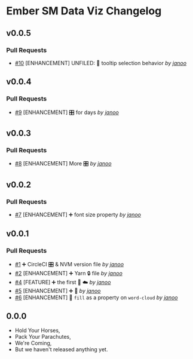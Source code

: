 Ember SM Data Viz Changelog
=========

## v0.0.5

### Pull Requests

- [#10](https://github.com/jtferns/ember-sm-data-viz/pull/10)  [ENHANCEMENT] UNFILED: 🔧 tooltip selection behavior  *by [janoo](https://github.com/jtferns)*

## v0.0.4

### Pull Requests

- [#9](https://github.com/jtferns/ember-sm-data-viz/pull/9)  [ENHANCEMENT] 🎛   for days  *by [janoo](https://github.com/jtferns)*

## v0.0.3

### Pull Requests

- [#8](https://github.com/jtferns/ember-sm-data-viz/pull/8)  [ENHANCEMENT] More 🎛  *by [janoo](https://github.com/jtferns)*

## v0.0.2

### Pull Requests

- [#7](https://github.com/jtferns/ember-sm-data-viz/pull/7)  [ENHANCEMENT] ➕  font size property  *by [janoo](https://github.com/jtferns)*

## v0.0.1

### Pull Requests

- [#1](https://github.com/jtferns/ember-sm-data-viz/pull/1)  ➕ CircleCI 🎛  & NVM version file  *by [janoo](https://github.com/jtferns)*
- [#2](https://github.com/jtferns/ember-sm-data-viz/pull/2)  [ENHANCEMENT] ➕ Yarn 🔒  file  *by [janoo](https://github.com/jtferns)*
- [#4](https://github.com/jtferns/ember-sm-data-viz/pull/4)  [FEATURE] ➕ the first 📝  ☁️  *by [janoo](https://github.com/jtferns)*
- [#5](https://github.com/jtferns/ember-sm-data-viz/pull/5)  [ENHANCEMENT] ➕ 🚀  *by [janoo](https://github.com/jtferns)*
- [#6](https://github.com/jtferns/ember-sm-data-viz/pull/6)  [ENHANCEMENT] 🔧 `fill` as a property on `word-cloud`  *by [janoo](https://github.com/jtferns)*

## 0.0.0

- Hold Your Horses,
- Pack Your Parachutes,
- We're Coming,
- But we haven't released anything yet.
